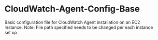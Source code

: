 # CloudWatch-Agent-Config-Base
Basic configuration file for CloudWatch Agent installation on an EC2 Instance. 
Note: File path specified needs to be changed per each instance set up



